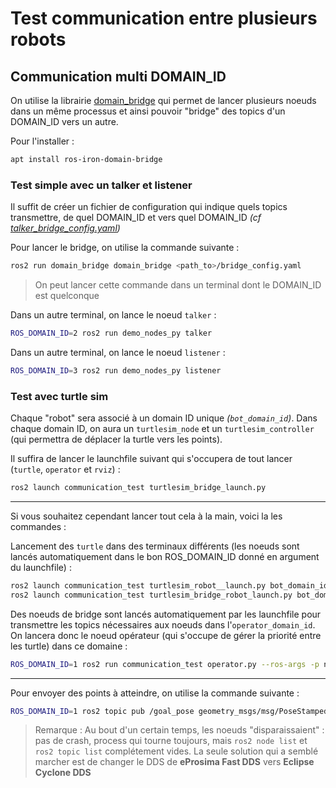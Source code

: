 # Test communication entre plusieurs robots

## Communication multi DOMAIN_ID

On utilise la librairie [domain_bridge](https://github.com/ros2/domain_bridge/blob/main/doc/design.md) qui permet de lancer plusieurs noeuds dans un même processus et ainsi pouvoir "bridge" des topics d'un DOMAIN_ID vers un autre.

Pour l'installer : 
```bash
apt install ros-iron-domain-bridge
```

### Test simple avec un talker et listener

Il suffit de créer un fichier de configuration qui indique quels topics transmettre, de quel DOMAIN_ID et vers quel DOMAIN_ID *(cf [talker_bridge_config.yaml](./config/talker_bridge_config.yaml))*

Pour lancer le bridge, on utilise la commande suivante :

```bash
ros2 run domain_bridge domain_bridge <path_to>/bridge_config.yaml
```

> On peut lancer cette commande dans un terminal dont le DOMAIN_ID est quelconque

Dans un autre terminal, on lance le noeud `talker` :

```bash
ROS_DOMAIN_ID=2 ros2 run demo_nodes_py talker
```

Dans un autre terminal, on lance le noeud `listener` :

```bash
ROS_DOMAIN_ID=3 ros2 run demo_nodes_py listener
```


### Test avec turtle sim

Chaque "robot" sera associé à un domain ID unique *(`bot_domain_id`)*. Dans chaque domain ID, on aura un `turtlesim_node` et un `turtlesim_controller` (qui permettra de déplacer la turtle vers les points).

Il suffira de lancer le launchfile suivant qui s'occupera de tout lancer (`turtle`, `operator` et `rviz`) :
```bash
ros2 launch communication_test turtlesim_bridge_launch.py
```
---

Si vous souhaitez cependant lancer tout cela à la main, voici la les commandes :

Lancement des `turtle` dans des terminaux différents (les noeuds sont lancés automatiquement dans le bon ROS_DOMAIN_ID donné en argument du launchfile) :

```bash
ros2 launch communication_test turtlesim_robot__launch.py bot_domain_id:="10" operator_domain_id:="1"
ros2 launch communication_test turtlesim_bridge_robot_launch.py bot_domain_id:="11" operator_domain_id:="1"
```


Des noeuds de bridge sont lancés automatiquement par les launchfile pour transmettre les topics nécessaires aux noeuds dans l'`operator_domain_id`. On lancera donc le noeud opérateur (qui s'occupe de gérer la priorité entre les turtle) dans ce domaine :

```bash
ROS_DOMAIN_ID=1 ros2 run communication_test operator.py --ros-args -p nb_robots:=2
```

---

Pour envoyer des points à atteindre, on utilise la commande suivante :
```bash
ROS_DOMAIN_ID=1 ros2 topic pub /goal_pose geometry_msgs/msg/PoseStamped "{pose: {position: {x: 9, y: 9.0, z: 0.0}}}" --once
```

> Remarque : Au bout d'un certain temps, les noeuds "disparaissaient" : pas de crash, process qui tourne toujours, mais `ros2 node list` et `ros2 topic list` complétement vides. La seule solution qui a semblé marcher est de changer le DDS de **eProsima Fast DDS** vers **Eclipse Cyclone DDS**